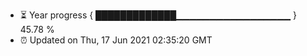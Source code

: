 - ⏳ Year progress { █████████████▁▁▁▁▁▁▁▁▁▁▁▁▁▁▁▁▁ } 45.78 %
- ⏰ Updated on Thu, 17 Jun 2021 02:35:20 GMT

